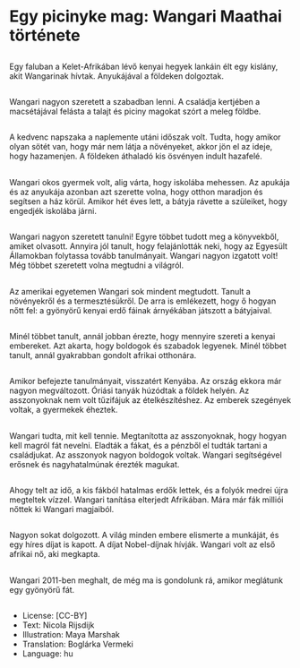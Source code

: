 # Egy picinyke mag: Wangari Maathai története

##
Egy faluban a Kelet-Afrikában lévő kenyai hegyek lankáin élt egy kislány, akit Wangarinak hívtak. Anyukájával a földeken dolgoztak.

##
Wangari nagyon szeretett a szabadban lenni. A családja kertjében a macsétájával felásta a talajt és piciny magokat szórt a meleg földbe.

##
A kedvenc napszaka a naplemente utáni időszak volt. Tudta, hogy amikor olyan sötét van, hogy már nem látja a növényeket, akkor jön el az ideje, hogy hazamenjen. A földeken áthaladó kis ösvényen indult hazafelé.

##
Wangari okos gyermek volt, alig várta, hogy iskolába mehessen. Az apukája és az anyukája azonban azt szerette volna, hogy otthon maradjon és segítsen a ház körül. Amikor hét éves lett, a bátyja rávette a szüleiket, hogy engedjék iskolába járni.

##
Wangari nagyon szeretett tanulni! Egyre többet tudott meg a könyvekből, amiket olvasott. Annyira jól tanult, hogy felajánlották neki, hogy az Egyesült Államokban folytassa tovább tanulmányait. Wangari nagyon izgatott volt! Még többet szeretett volna megtudni a világról.

##
Az amerikai egyetemen Wangari sok mindent megtudott. Tanult a növényekről és a termesztésükről. De arra is emlékezett, hogy ő hogyan nőtt fel: a gyönyörű kenyai erdő fáinak árnyékában játszott a bátyjaival.

##
Minél többet tanult, annál jobban érezte, hogy mennyire szereti a kenyai embereket. Azt akarta, hogy boldogok és szabadok legyenek. Minél többet tanult, annál gyakrabban gondolt afrikai otthonára.

##
Amikor befejezte tanulmányait, visszatért Kenyába. Az ország ekkora már nagyon megváltozott. Óriási tanyák húzódtak a földek helyén. Az asszonyoknak nem volt tűzifájuk az ételkészítéshez. Az emberek szegények voltak, a gyermekek éheztek.

##
Wangari tudta, mit kell tennie. Megtanította az asszonyoknak, hogy hogyan kell magról fát nevelni. Eladták a fákat, és a pénzből el tudták tartani a családjukat. Az asszonyok nagyon boldogok voltak. Wangari segítségével erősnek és nagyhatalmúnak érezték magukat.

##
Ahogy telt az idő, a kis fákból hatalmas erdők lettek, és a folyók medrei újra megteltek vízzel. Wangari tanítása elterjedt Afrikában. Mára már fák milliói nőttek ki Wangari magjaiból.

##
Nagyon sokat dolgozott. A világ minden embere elismerte a munkáját, és egy híres díjat is kapott. A díjat Nobel-díjnak hívják. Wangari volt az első afrikai nő, aki megkapta.

##
Wangari 2011-ben meghalt, de még ma is gondolunk rá, amikor meglátunk egy gyönyörű fát.

##
* License: [CC-BY]
* Text: Nicola Rijsdijk
* Illustration: Maya Marshak
* Translation: Boglárka Vermeki
* Language: hu
